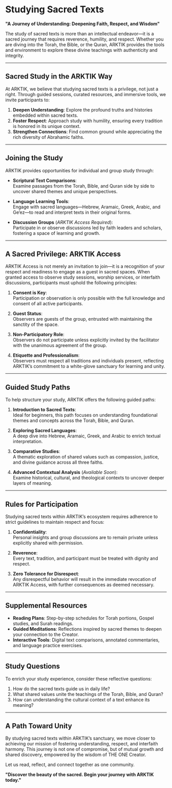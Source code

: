 # Studying Sacred Texts  
**"A Journey of Understanding: Deepening Faith, Respect, and Wisdom"**

The study of sacred texts is more than an intellectual endeavor—it is a sacred journey that requires reverence, humility, and respect. Whether you are diving into the Torah, the Bible, or the Quran, ARKTIK provides the tools and environment to explore these divine teachings with authenticity and integrity.  

---

## **Sacred Study in the ARKTIK Way**  

At ARKTIK, we believe that studying sacred texts is a privilege, not just a right. Through guided sessions, curated resources, and immersive tools, we invite participants to:  

1. **Deepen Understanding**: Explore the profound truths and histories embedded within sacred texts.  
2. **Foster Respect**: Approach study with humility, ensuring every tradition is honored in its unique context.  
3. **Strengthen Connections**: Find common ground while appreciating the rich diversity of Abrahamic faiths.  

---

## **Joining the Study**  

ARKTIK provides opportunities for individual and group study through:  

- **Scriptural Text Comparisons**:  
  Examine passages from the Torah, Bible, and Quran side by side to uncover shared themes and unique perspectives.  

- **Language Learning Tools**:  
  Engage with sacred languages—Hebrew, Aramaic, Greek, Arabic, and Ge’ez—to read and interpret texts in their original forms.  

- **Discussion Groups** (*ARKTIK Access Required*):  
  Participate in or observe discussions led by faith leaders and scholars, fostering a space of learning and growth.  

---

## **A Sacred Privilege: ARKTIK Access**  

ARKTIK Access is not merely an invitation to join—it is a recognition of your respect and readiness to engage as a guest in sacred spaces. When granted access to observe study sessions, worship services, or interfaith discussions, participants must uphold the following principles:  

1. **Consent is Key**:  
   Participation or observation is only possible with the full knowledge and consent of all active participants.  

2. **Guest Status**:  
   Observers are guests of the group, entrusted with maintaining the sanctity of the space.  

3. **Non-Participatory Role**:  
   Observers do not participate unless explicitly invited by the facilitator with the unanimous agreement of the group.  

4. **Etiquette and Professionalism**:  
   Observers must respect all traditions and individuals present, reflecting ARKTIK’s commitment to a white-glove sanctuary for learning and unity.  

---

## **Guided Study Paths**  

To help structure your study, ARKTIK offers the following guided paths:  

1. **Introduction to Sacred Texts**:  
   Ideal for beginners, this path focuses on understanding foundational themes and concepts across the Torah, Bible, and Quran.  

2. **Exploring Sacred Languages**:  
   A deep dive into Hebrew, Aramaic, Greek, and Arabic to enrich textual interpretation.  

3. **Comparative Studies**:  
   A thematic exploration of shared values such as compassion, justice, and divine guidance across all three faiths.  

4. **Advanced Contextual Analysis** (*Available Soon*):  
   Examine historical, cultural, and theological contexts to uncover deeper layers of meaning.  

---

## **Rules for Participation**  

Studying sacred texts within ARKTIK’s ecosystem requires adherence to strict guidelines to maintain respect and focus:  

1. **Confidentiality**:  
   Personal insights and group discussions are to remain private unless explicitly shared with permission.  

2. **Reverence**:  
   Every text, tradition, and participant must be treated with dignity and respect.  

3. **Zero Tolerance for Disrespect**:  
   Any disrespectful behavior will result in the immediate revocation of ARKTIK Access, with further consequences as deemed necessary.  

---

## **Supplemental Resources**  

- **Reading Plans**: Step-by-step schedules for Torah portions, Gospel studies, and Surah readings.  
- **Guided Meditations**: Reflections inspired by sacred themes to deepen your connection to the Creator.  
- **Interactive Tools**: Digital text comparisons, annotated commentaries, and language practice exercises.  

---

## **Study Questions**  

To enrich your study experience, consider these reflective questions:  

1. How do the sacred texts guide us in daily life?  
2. What shared values unite the teachings of the Torah, Bible, and Quran?  
3. How can understanding the cultural context of a text enhance its meaning?  

---

## **A Path Toward Unity**  

By studying sacred texts within ARKTIK’s sanctuary, we move closer to achieving our mission of fostering understanding, respect, and interfaith harmony. This journey is not one of compromise, but of mutual growth and shared discovery, empowered by the wisdom of THE ONE Creator.  

Let us read, reflect, and connect together as one community.  

**"Discover the beauty of the sacred. Begin your journey with ARKTIK today."**  
